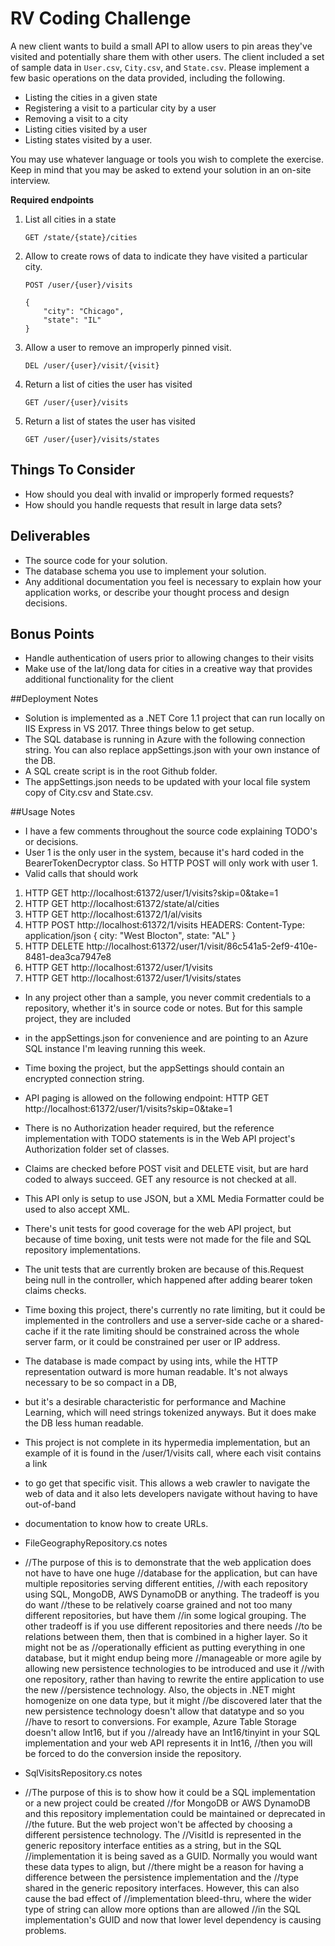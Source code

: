 # RV Coding Challenge

A new client wants to build a small API to allow users to pin areas they've visited and potentially share them with other users. The client included a set of sample data in `User.csv`, `City.csv`, and `State.csv`. Please implement a few basic operations on the data provided, including the following.

 - Listing the cities in a given state
 - Registering a visit to a particular city by a user
 - Removing a visit to a city
 - Listing cities visited by a user
 - Listing states visited by a user.  

You may use whatever language or tools you wish to complete the exercise.  Keep in mind that you may be asked to extend your solution in an on-site interview.


**Required endpoints**

1. List all cities in a state

	`GET /state/{state}/cities`
 
2. Allow to create rows of data to indicate they have visited a particular city.

	`POST /user/{user}/visits`

	```
	{
		"city": "Chicago",
		"state": "IL"
	}
	```
	
3. Allow a user to remove an improperly pinned visit.

	`DEL /user/{user}/visit/{visit}`

4. Return a list of cities the user has visited

	`GET /user/{user}/visits`
	
5. Return a list of states the user has visited

	`GET /user/{user}/visits/states`


## Things To Consider

- How should you deal with invalid or improperly formed requests?
- How should you handle requests that result in large data sets?


## Deliverables

- The source code for your solution.
- The database schema you use to implement your solution.
- Any additional documentation you feel is necessary to explain how your application works, or describe your thought process and design decisions.


## Bonus Points

- Handle authentication of users prior to allowing changes to their visits
- Make use of the lat/long data for cities in a creative way that provides additional functionality for the client


##Deployment Notes

- Solution is implemented as a .NET Core 1.1 project that can run locally on IIS Express in VS 2017. Three things below to get setup.
- The SQL database is running in Azure with the following connection string. You can also replace appSettings.json with your own instance of the DB.
- A SQL create script is in the root Github folder.
- The appSettings.json needs to be updated with your local file system copy of City.csv and State.csv.

##Usage Notes
- I have a few comments throughout the source code explaining TODO's or decisions.
- User 1 is the only user in the system, because it's hard coded in the BearerTokenDecryptor class. So HTTP POST will only work with user 1.
- Valid calls that should work
1. HTTP GET http://localhost:61372/user/1/visits?skip=0&take=1
2. HTTP GET http://localhost:61372/state/al/cities
3. HTTP GET http://localhost:61372/1/al/visits
4. HTTP POST http://localhost:61372/1/visits
   HEADERS:
   Content-Type: application/json
   {
     city: "West Blocton",
     state: "AL"
   }
5. HTTP DELETE http://localhost:61372/user/1/visit/86c541a5-2ef9-410e-8481-dea3ca7947e8
6. HTTP GET http://localhost:61372/user/1/visits
7. HTTP GET http://localhost:61372/user/1/visits/states

- In any project other than a sample, you never commit credentials to a repository, whether it's in source code or notes. But for this sample project, they are included 
- in the appSettings.json for convenience and are pointing to an Azure SQL instance I'm leaving running this week.
- Time boxing the project, but the appSettings should contain an encrypted connection string.
- API paging is allowed on the following endpoint: HTTP GET http://localhost:61372/user/1/visits?skip=0&take=1
- There is no Authorization header required, but the reference implementation with TODO statements is in the Web API project's Authorization folder set of classes.
- Claims are checked before POST visit and DELETE visit, but are hard coded to always succeed. GET any resource is not checked at all.
- This API only is setup to use JSON, but a XML Media Formatter could be used to also accept XML.
- There's unit tests for good coverage for the web API project, but because of time boxing, unit tests were not made for the file and SQL repository implementations.
- The unit tests that are currently broken are because of this.Request being null in the controller, which happened after adding bearer token claims checks.
- Time boxing this project, there's currently no rate limiting, but it could be implemented in the controllers and use a server-side cache or a shared-cache if 
  it the rate limiting should be constrained across the whole server farm, or it could be constrained per user or IP address.
- The database is made compact by using ints, while the HTTP representation outward is more human readable. It's not always necessary to be so compact in a DB,
- but it's a desirable characteristic for performance and Machine Learning, which will need strings tokenized anyways. But it does make the DB less human readable.
- This project is not complete in its hypermedia implementation, but an example of it is found in the /user/1/visits call, where each visit contains a link
- to go get that specific visit. This allows a web crawler to navigate the web of data and it also lets developers navigate without having to have out-of-band
- documentation to know how to create URLs.

- FileGeographyRepository.cs notes
- //The purpose of this is to demonstrate that the web application does not have to have one huge
    //database for the application, but can have multiple repositories serving different entities,
    //with each repository using SQL, MongoDB, AWS DynamoDB or anything. The tradeoff is you do want
    //these to be relatively coarse grained and not too many different repositories, but have them
    //in some logical grouping. The other tradeoff is if you use different repositories and there needs
    //to be relations between them, then that is combined in a higher layer. So it might not be as
    //operationally efficient as putting everything in one database, but it might endup being more
    //manageable or more agile by allowing new persistence technologies to be introduced and use it
    //with one repository, rather than having to rewrite the entire application to use the new
    //persistence technology. Also, the objects in .NET might homogenize on one data type, but it might
    //be discovered later that the new persistence technology doesn't allow that datatype and so you
    //have to resort to conversions. For example, Azure Table Storage doesn't allow Int16, but if you
    //already have an Int16/tinyint in your SQL implementation and your web API represents it in Int16,
    //then you will be forced to do the conversion inside the repository.
	
- SqlVisitsRepository.cs notes
- //The purpose of this is to show how it could be a SQL implementation or a new project could be created
    //for MongoDB or AWS DynamoDB and this repository implementation could be maintained or deprecated in
    //the future. But the web project won't be affected by choosing a different persistence technology. The
    //VisitId is represented in the generic repository interface entities as a string, but in the SQL
    //implementation it is being saved as a GUID. Normally you would want these data types to align, but
    //there might be a reason for having a difference between the persistence implementation and the
    //type shared in the generic repository interfaces. However, this can also cause the bad effect of
    //implementation bleed-thru, where the wider type of string can allow more options than are allowed
    //in the SQL implementation's GUID and now that lower level dependency is causing problems.